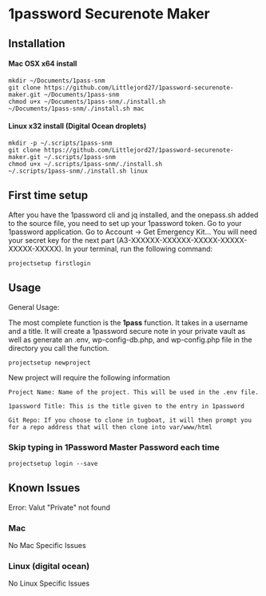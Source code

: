 # 1password Securenote Maker
## Installation

#### Mac OSX x64 install
```shell
mkdir ~/Documents/1pass-snm
git clone https://github.com/Littlejord27/1password-securenote-maker.git ~/Documents/1pass-snm
chmod u+x ~/Documents/1pass-snm/./install.sh
~/Documents/1pass-snm/./install.sh mac
```


#### Linux x32 install (Digital Ocean droplets)
```shell
mkdir -p ~/.scripts/1pass-snm
git clone https://github.com/Littlejord27/1password-securenote-maker.git ~/.scripts/1pass-snm
chmod u+x ~/.scripts/1pass-snm/./install.sh
~/.scripts/1pass-snm/./install.sh linux
```

## First time setup

After you have the 1password cli and jq installed, and the onepass.sh added to the source file, you need to set up your 1password token.
Go to your 1password application. Go to Account -> Get Emergency Kit...
You will need your secret key for the next part (A3-XXXXXX-XXXXXX-XXXXX-XXXXX-XXXXX-XXXXX).
In your terminal, run the following command:

```shell
projectsetup firstlogin
```

## Usage

General Usage:

The most complete function is the **1pass** function. It takes in a username and a title. 
It will create a 1password secure note in your private vault as well as generate an
.env, wp-config-db.php, and wp-config.php file in the directory you call the function.

```shell
projectsetup newproject
```



New project will require the following information

```text
Project Name: Name of the project. This will be used in the .env file.

1password Title: This is the title given to the entry in 1password

Git Repo: If you choose to clone in tugboat, it will then prompt you for a repo address that will then clone into var/www/html

```


### Skip typing in 1Password Master Password each time

```shell
projectsetup login --save
```


## Known Issues

Error: Valut "Private" not found

### Mac

No Mac Specific Issues

### Linux (digital ocean)

No Linux Specific Issues
